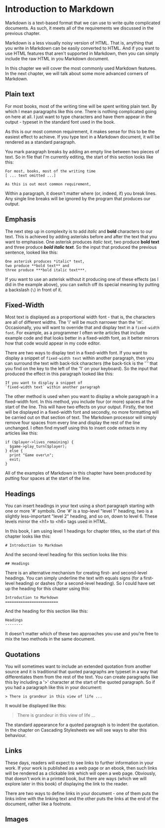 # Introduction to Markdown

Markdown is a text-based format that we can use to write quite complicated documents. As such, it meets all of the requirements we discussed in the previous chapter.

Markdown is a less visually noisy version of HTML. That is, anything that you write in Markdown can be easily converted to HTML. And if you want to use HTML features that aren't supported in Markdown, then you can simply include the raw HTML in you Markdown document.

In this chapter we will cover the most commonly used Markdown features. In the next chapter, we will talk about some more advanced corners of Markdown.

## Plain text

For most books, most of the writing time will be spent writing plain text. By which I mean paragraphs like this one. There is nothing complicated going on here at all. I just want to type characters and have them appear in the output - typeset in the standard font used in the book.

As this is our most common requirement, it makes sense for this to be the easiest effect to achieve. If you type text in a Markdown document, it will be rendered as a standard paragraph.

You mark paragraph breaks by adding an empty line between two pieces of text. So in file that I'm currently editing, the start of this section looks like this:

    For most, books, most of the writing time
    [ ... text omitted ...]

    As this is out most common requirement,

Within a paragraph, it doesn't matter where (or, indeed, if) you break lines. Any single line breaks will be ignored by the program that produces our output.

## Emphasis

The next step up in complexity is to add *italic* and **bold** characters to our text. This is achieved by adding asterisks before and after the text that you want to emphasise. One asterisk produces *italic text*, two produce **bold text** and three produce ***bold italic text***. So the input that produced the previous sentence, looked like this:

    One asterisk produces *italic* text,
    two produce **bold text** and
    three produce ***bold italic text***.

If you want to use an asterisk without it producing one of these effects (as I did in the example above), you can switch off its special meaning by putting a backslash (`\`) in front of it.

## Fixed-Width

Most text is displayed as a proportional width font - that is, the characters are all of different widths. The 'i' will be much narrower than the 'm'. Occasionally, you will want to override that and display text in a `fixed-width font`. For example, as a programmer I often write articles that include example code and that looks better in a fixed-width font, as it better mirrors how that code would appear in my code editor.

There are two ways to display text in a fixed-width font. If you want to display a snippet of `fixed-width text` within another paragraph, then you can surround the text with back-tick characters (the back-tick is the '\`' that you find on the key to the left of the '1' on your keyboard). So the input that produced the effect in this paragraph looked like this:

    If you want to display a snippet of
    `fixed-width text` within another paragraph

The other method is used when you want to display a whole paragraph in a fixed-width font. In this method, you include four (or more) spaces at the start of the line. This will have two effects on your output. Firstly, the text will be displayed in a fixed-width font and secondly, no more formatting will be carried out on that section of text. The Markdown processor will simply remove four spaces from every line and display the rest of the line unchanged. I often find myself using this to insert code extracts in my articles like this:

    if ($player->lives_remaining) {
      $game->play_turn($player);
    } else {
      print "Game over\n";
      exit;
    }

All of the examples of Markdown in this chapter have been produced by putting four spaces at the start of the line.

## Headings

You can insert headings in your text using a short paragraph starting with one or more '#' symbols. One '#' is a top-level "level 1" heading, two is a slightly less-important "level 2" heading, and so on, down to level 6. These levels mirror the &lt;h1> to &lt;h6> tags used in HTML.

In this book, I am using level 1 headings for chapter titles, so the start of this chapter looks like this:

    # Introduction to Markdown

And the second-level heading for this section looks like this:

    ## Headings

There is an alternative mechanism for creating first- and second-level headings. You can simply underline the text with equals signs (for a first-level heading) or dashes (for a second-level heading). So I could have set up the heading for this chapter using this:

    Introduction to Markdown
    ========================

And the heading for this section like this:

    Headings
    --------

It doesn't matter which of these two approaches you use and you're free to mix the two methods in the same document.

## Quotations

You will sometimes want to include an extended quotation from another source and it is traditional that quoted paragraphs are typeset in a way that differentiates them from the rest of the text. You can create paragraphs like this by including a '>' character at the start of the quoted paragraph. So if you had a paragraph like this in your document:

    > There is grandeur in this view of life ...

It would be displayed like this:

> There is grandeur in this view of life ...

The standard appearance for a quoted paragraph is to indent the quotation. In the chapter on Cascading Stylesheets we will see ways to alter this behaviour.

## Links

These days, readers will expect to see links to further information in your work. If your work is published as a web page or an ebook, then such links will be rendered as a clickable link which will open a web page. Obviously, that doesn't work in a printed book, but there are ways (which we will explore later in this book) of displaying the link to the reader.

There are two ways to define links in your document - one of them puts the links inline with the linking text and the other puts the links at the end of the document, rather like a footnote.

## Images
